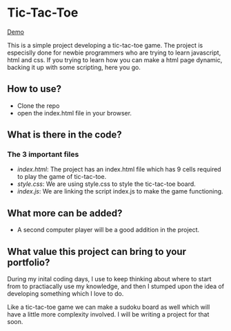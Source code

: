# Tic-Tac-Toe



[Demo](https://user-images.githubusercontent.com/19374847/194767834-05444ec7-7603-4f3a-95a8-d7c6b335e268.mov)



This is a simple project developing a tic-tac-toe game. The project is especislly done for newbie programmers who are trying to learn javascript, html and css. If you trying to learn how you can make a html page dynamic, backing it up with some scripting, here you go.

## How to use?

- Clone the repo
- open the index.html file in your browser.

## What is there in the code?

### The 3 important files

- *index.html*: The project has an index.html file which has 9 cells required to play the game of tic-tac-toe.
- *style.css*: We are using style.css to style the tic-tac-toe board.
- *index.js*: We are linking the script index.js to make the game functioning.

## What more can be added?

- A second computer player will be a good addition in the project.


## What value this project can bring to your portfolio?

During my inital coding days, I use to keep thinking about where to start from to practiacally use my knowledge, and then I stumped upon the idea of developing something which I love to do.

Like a tic-tac-toe game we can make a sudoku board as well which will have a little more complexity involved. I will be writing a project for that soon.
